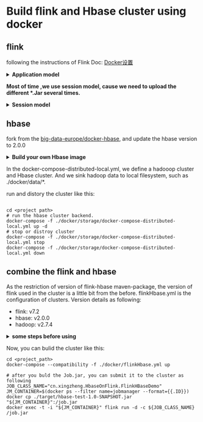 # Build flink and Hbase cluster using docker
## flink
following the instructions of Flink Doc: [Docker设置](https://ci.apache.org/projects/flink/flink-docs-release-1.12/zh/deployment/resource-providers/standalone/docker.html)

<details>
<summary><strong>Application model</strong></summary>
Under the application model ,you need to specify the path of application package *.jar and the class name when you create the docker containers.
If you don't specify the right path and class name, cluster will fail when started.
docker-compose configuration should be like this:

```shell

command: standalone-job --job-classname WordCount.jar
    - /home/xingzheng/Distributed-Operator/job/batch:/opt/flink/usrlib

```
</details>

**Most of time ,we use session model, cause we need to upload the different \*.Jar several times.**
<details>
<summary><strong>Session model</strong></summary>
Under the session model, we can use multiple ways to start jobs, using web UI or CLI command.
CLI command like this:

```shell

$ JOB_CLASS_NAME="com.job.ClassName"
$ JM_CONTAINER=$(docker ps --filter name=jobmanager --format={{.ID}}))
$ docker cp path/to/jar "${JM_CONTAINER}":/job.jar
$ docker exec -t -i "${JM_CONTAINER}" flink run -d -c ${JOB_CLASS_NAME} /job.jar

```

</details>

## hbase
fork from the [big-data-europe/docker-hbase](https://github.com/big-data-europe/docker-hbase), and update the hbase version to 2.0.0
<details>
<summary><strong>Build your own Hbase image</strong></summary>

1. enter ./docker/storage/base
2. edit the dockerfile and entrypoint.sh
3. build your own image

command like this:
```shell

cd ./docker/base
vim < Dockerfile or entrypoint>
docker build -t <your image name:version> .

```

</details>

In the docker-compose-distributed-local.yml, we define a hadooop cluster and Hbase cluster. And we sink hadoop data to local filesystem, such as ./docker/data/*.

run and distory the cluster like this:

```shell

cd <project path>
# run the hbase cluster backend.
docker-compose -f ./docker/storage/docker-compose-distributed-local.yml up -d 
# stop or distroy cluster
docker-compose -f ./docker/storage/docker-compose-distributed-local.yml stop
docker-compose -f ./docker/storage/docker-compose-distributed-local.yml down

```

## combine the flink and hbase

As the restriction of version of flink-hbase maven-package, the version of flink used in the cluster is a little bit from the before. flinkHbase.yml is the configuration of clusters. Version details as following:
- flink: v7.2
- hbase: v2.0.0
- hadoop: v2.7.4

<details>
<summary><strong>some steps before using</strong></summary>
Of course, you need to install docker and docker-compose. and you need to edit the flinkHbase.yml to using you own image. 

Under the path ./computing, editHosts.sh add the <\ip, hosts\> of Hbase-master and Hbase-regionServer to /etc/hosts, so that your flink jobs can access the hbase cluster. Howerver, when you create the flink container, the image will recreate the /etc/hosts. 

So one of solutions is to run this script in the container. It is also noticiable that flink cluster will create a specfic network, differing from the docker network, unless you allocate a ip_address to the container in the config file.

Like you see in the flinkHbase.yml:

```yml
  jobmanager:
    image: danxing/flink:latest
    expose:
      - "6123"
    ports:
      - "8081:8081"
    command: jobmanager
    environment:
      - JOB_MANAGER_RPC_ADDRESS=jobmanager
    links:
      - zoo:zookeeper
      - hbase-master
      - hbase-region:hbase-regionserver
    networks:
      flinkHbase: 
        ipv4_address: 172.27.0.10   # allocate a ipv4 address

  taskmanager:
    image: danxing/flink:latest
    expose:
      - "6121"
      - "6122"
    depends_on:
      - jobmanager
    command: taskmanager
    links:
      - "jobmanager:jobmanager"
    environment:
      - JOB_MANAGER_RPC_ADDRESS=jobmanager
    links:
      - zoo:zookeeper
      - hbase-master
      - hbase-region:hbase-regionserver
    networks:
      flinkHbase: 
        ipv4_address: 172.27.0.11   # allocate a ipv4 address
```

</details>

Now, you can bulid the cluster like this:

```shell
cd <project_path>
docker-compose --compatibility -f ./docker/flinkHbase.yml up

# after you buld the Job.jar, you can submit it to the cluster as following
JOB_CLASS_NAME="cn.xingzheng.HbaseOnFlink.FlinkHBaseDemo"
JM_CONTAINER=$(docker ps --filter name=jobmanager --format={{.ID}})
docker cp ./target/hbase-test-1.0-SNAPSHOT.jar "${JM_CONTAINER}":/job.jar
docker exec -t -i "${JM_CONTAINER}" flink run -d -c ${JOB_CLASS_NAME} /job.jar

```




